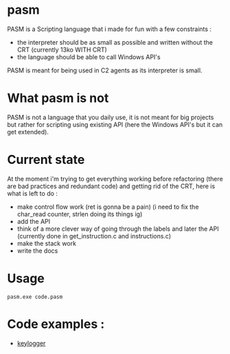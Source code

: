 # pasm
PASM is a Scripting language that i made for fun with a few constraints :
- the interpreter should be as small as possible and written without the CRT (currently 13ko WITH CRT)
- the language should be able to call Windows API's

PASM is meant for being used in C2 agents as its interpreter is small.

# What pasm is not
PASM is not a language that you daily use, it is not meant for big projects but rather for scripting using existing API (here the Windows API's but it can get extended).

# Current state
At the moment i'm trying to get everything working before refactoring (there are bad practices and redundant code) and getting rid of the CRT, here is what is left to do :
- make control flow work (ret is gonna be a pain) (i need to fix the char_read counter, strlen doing its things ig)
- add the API
- think of a more clever way of going through the labels and later the API (currently done in get_instruction.c and instructions.c)
- make the stack work
- write the docs

# Usage
```
pasm.exe code.pasm
```

# Code examples :
- [keylogger](https://github.com/ALittlePatate/pasm/blob/main/examples/keylogger.pasm)
